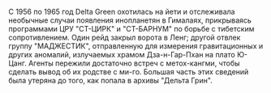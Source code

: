 С 1956 по 1965 год Delta Green охотилась на йети и отслеживала необычные случаи появления инопланетян в Гималаях, прикрываясь программами ЦРУ "СТ-ЦИРК" и "СТ-БАРНУМ" по борьбе с тибетским сопротивлением. Один рейд закрыл ворота в Ленг; другой отвлек группу "МАДЖЕСТИК", отправленную для измерения гравитационных и других аномалий, излучаемых храмом Дза-н-Гар-Пхан на плато Ю-Цанг. Агенты пережили достаточно встреч с метох-кангми, чтобы сделать вывод об их родстве с ми-го. Большая часть этих сведений была утеряна до того, как попала в архивы "Дельта Грин".